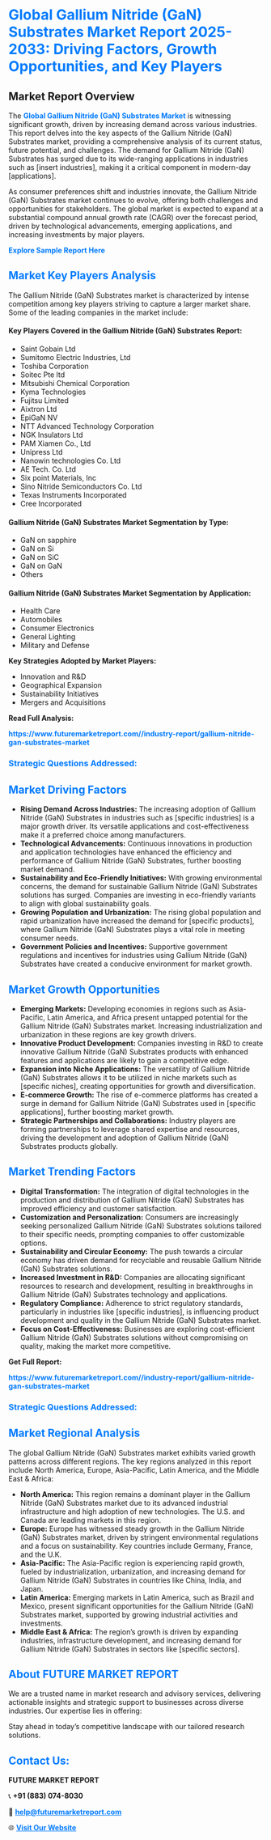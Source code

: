 <h1 style="color: #007BFF;">Global Gallium Nitride (GaN) Substrates Market Report 2025-2033: Driving Factors, Growth Opportunities, and Key Players</h1>

<section id="overview">
<h2>Market Report Overview</h2>
<p>The <a href="https://www.futuremarketreport.com//industry-report/gallium-nitride-gan-substrates-market" style="color: #007BFF; text-decoration: none;"><strong>Global Gallium Nitride (GaN) Substrates Market</strong></a> is witnessing significant growth, driven by increasing demand across various industries. This report delves into the key aspects of the Gallium Nitride (GaN) Substrates market, providing a comprehensive analysis of its current status, future potential, and challenges. The demand for Gallium Nitride (GaN) Substrates has surged due to its wide-ranging applications in industries such as [insert industries], making it a critical component in modern-day [applications].</p>
<p>As consumer preferences shift and industries innovate, the Gallium Nitride (GaN) Substrates market continues to evolve, offering both challenges and opportunities for stakeholders. The global market is expected to expand at a substantial compound annual growth rate (CAGR) over the forecast period, driven by technological advancements, emerging applications, and increasing investments by major players.</p>
</section>

<section id="overview">
<p><a href="https://www.futuremarketreport.com//request-sample/reportId=88757" style="color: #007BFF; text-decoration: none;"><strong>Explore Sample Report Here</strong></a></p>
</section>

<section id="key-players">
<h2 style="color: #007BFF;">Market Key Players Analysis</h2>
<p>The Gallium Nitride (GaN) Substrates market is characterized by intense competition among key players striving to capture a larger market share. Some of the leading companies in the market include:</p>
<h4>Key Players Covered in the Gallium Nitride (GaN) Substrates Report:</h4>
<ul><li>Saint Gobain Ltd</li><li>Sumitomo Electric Industries, Ltd</li><li>Toshiba Corporation</li><li>Soitec Pte ltd</li><li>Mitsubishi Chemical Corporation</li><li>Kyma Technologies</li><li>Fujitsu Limited</li><li>Aixtron Ltd</li><li>EpiGaN NV</li><li>NTT Advanced Technology Corporation</li><li>NGK Insulators Ltd</li><li>PAM Xiamen Co., Ltd</li><li>Unipress Ltd</li><li>Nanowin technologies Co. Ltd</li><li>AE Tech. Co. Ltd</li><li>Six point Materials, Inc</li><li>Sino Nitride Semiconductors Co. Ltd</li><li>Texas Instruments Incorporated</li><li>Cree Incorporated</li></ul>
<h4>Gallium Nitride (GaN) Substrates Market Segmentation by Type:</h4>
<ul><li>GaN on sapphire</li><li>GaN on Si</li><li>GaN on SiC</li><li>GaN on GaN</li><li>Others</li></ul>

<h4>Gallium Nitride (GaN) Substrates Market Segmentation by Application:</h4>
<ul><li>Health Care</li><li>Automobiles</li><li>Consumer Electronics</li><li>General Lighting</li><li>Military and Defense</li></ul>
<p><strong>Key Strategies Adopted by Market Players:</strong></p>
<ul>
<li>Innovation and R&D</li>
<li>Geographical Expansion</li>
<li>Sustainability Initiatives</li>
<li>Mergers and Acquisitions</li>
</ul>
</section>

<section>
<p><strong>Read Full Analysis: </strong></p><a href="https://www.futuremarketreport.com//industry-report/gallium-nitride-gan-substrates-market" style="color: #007BFF; text-decoration: none;"><strong>https://www.futuremarketreport.com//industry-report/gallium-nitride-gan-substrates-market</strong></a>
<h3 style="color: #007BFF;">Strategic Questions Addressed:</h3>
</section>

<section id="driving-factors">
<h2 style="color: #007BFF;">Market Driving Factors</h2>
<ul>
<li><strong>Rising Demand Across Industries:</strong> The increasing adoption of Gallium Nitride (GaN) Substrates in industries such as [specific industries] is a major growth driver. Its versatile applications and cost-effectiveness make it a preferred choice among manufacturers.</li>
<li><strong>Technological Advancements:</strong> Continuous innovations in production and application technologies have enhanced the efficiency and performance of Gallium Nitride (GaN) Substrates, further boosting market demand.</li>
<li><strong>Sustainability and Eco-Friendly Initiatives:</strong> With growing environmental concerns, the demand for sustainable Gallium Nitride (GaN) Substrates solutions has surged. Companies are investing in eco-friendly variants to align with global sustainability goals.</li>
<li><strong>Growing Population and Urbanization:</strong> The rising global population and rapid urbanization have increased the demand for [specific products], where Gallium Nitride (GaN) Substrates plays a vital role in meeting consumer needs.</li>
<li><strong>Government Policies and Incentives:</strong> Supportive government regulations and incentives for industries using Gallium Nitride (GaN) Substrates have created a conducive environment for market growth.</li>
</ul>
</section>

<section id="growth-opportunities">
<h2 style="color: #007BFF;">Market Growth Opportunities</h2>
<ul>
<li><strong>Emerging Markets:</strong> Developing economies in regions such as Asia-Pacific, Latin America, and Africa present untapped potential for the Gallium Nitride (GaN) Substrates market. Increasing industrialization and urbanization in these regions are key growth drivers.</li>
<li><strong>Innovative Product Development:</strong> Companies investing in R&D to create innovative Gallium Nitride (GaN) Substrates products with enhanced features and applications are likely to gain a competitive edge.</li>
<li><strong>Expansion into Niche Applications:</strong> The versatility of Gallium Nitride (GaN) Substrates allows it to be utilized in niche markets such as [specific niches], creating opportunities for growth and diversification.</li>
<li><strong>E-commerce Growth:</strong> The rise of e-commerce platforms has created a surge in demand for Gallium Nitride (GaN) Substrates used in [specific applications], further boosting market growth.</li>
<li><strong>Strategic Partnerships and Collaborations:</strong> Industry players are forming partnerships to leverage shared expertise and resources, driving the development and adoption of Gallium Nitride (GaN) Substrates products globally.</li>
</ul>
</section>

<section id="trending-factors">
<h2 style="color: #007BFF;">Market Trending Factors</h2>
<ul>
<li><strong>Digital Transformation:</strong> The integration of digital technologies in the production and distribution of Gallium Nitride (GaN) Substrates has improved efficiency and customer satisfaction.</li>
<li><strong>Customization and Personalization:</strong> Consumers are increasingly seeking personalized Gallium Nitride (GaN) Substrates solutions tailored to their specific needs, prompting companies to offer customizable options.</li>
<li><strong>Sustainability and Circular Economy:</strong> The push towards a circular economy has driven demand for recyclable and reusable Gallium Nitride (GaN) Substrates solutions.</li>
<li><strong>Increased Investment in R&D:</strong> Companies are allocating significant resources to research and development, resulting in breakthroughs in Gallium Nitride (GaN) Substrates technology and applications.</li>
<li><strong>Regulatory Compliance:</strong> Adherence to strict regulatory standards, particularly in industries like [specific industries], is influencing product development and quality in the Gallium Nitride (GaN) Substrates market.</li>
<li><strong>Focus on Cost-Effectiveness:</strong> Businesses are exploring cost-efficient Gallium Nitride (GaN) Substrates solutions without compromising on quality, making the market more competitive.</li>
</ul>
</section>

<section>
<p><strong>Get Full Report: </strong></p><a href="https://www.futuremarketreport.com//industry-report/gallium-nitride-gan-substrates-market" style="color: #007BFF; text-decoration: none;"><strong>https://www.futuremarketreport.com//industry-report/gallium-nitride-gan-substrates-market</strong></a>
<h3 style="color: #007BFF;">Strategic Questions Addressed:</h3>
</section>


<section id="regional-analysis">
<h2 style="color: #007BFF;">Market Regional Analysis</h2>
<p>The global Gallium Nitride (GaN) Substrates market exhibits varied growth patterns across different regions. The key regions analyzed in this report include North America, Europe, Asia-Pacific, Latin America, and the Middle East & Africa:</p>
<ul>
<li><strong>North America:</strong> This region remains a dominant player in the Gallium Nitride (GaN) Substrates market due to its advanced industrial infrastructure and high adoption of new technologies. The U.S. and Canada are leading markets in this region.</li>
<li><strong>Europe:</strong> Europe has witnessed steady growth in the Gallium Nitride (GaN) Substrates market, driven by stringent environmental regulations and a focus on sustainability. Key countries include Germany, France, and the U.K.</li>
<li><strong>Asia-Pacific:</strong> The Asia-Pacific region is experiencing rapid growth, fueled by industrialization, urbanization, and increasing demand for Gallium Nitride (GaN) Substrates in countries like China, India, and Japan.</li>
<li><strong>Latin America:</strong> Emerging markets in Latin America, such as Brazil and Mexico, present significant opportunities for the Gallium Nitride (GaN) Substrates market, supported by growing industrial activities and investments.</li>
<li><strong>Middle East & Africa:</strong> The region’s growth is driven by expanding industries, infrastructure development, and increasing demand for Gallium Nitride (GaN) Substrates in sectors like [specific sectors].</li>
</ul>
</section>

<footer>
<h2 style="color: #007BFF;">About FUTURE MARKET REPORT</h2>
<p>We are a trusted name in market research and advisory services, delivering actionable insights and strategic support to businesses across diverse industries. Our expertise lies in offering:</p>

<p>Stay ahead in today’s competitive landscape with our tailored research solutions.</p>

<h2 style="color: #007BFF;">Contact Us:</h2>
<p><strong>FUTURE MARKET REPORT</strong></p>
<p>📞 <strong>+91 (883) 074-8030</strong></p>
<p>📧 <strong><a href="mailto:help@futuremarketreport.com" style="color: #007BFF;">help@futuremarketreport.com</a></strong></p>
<p>🌐 <strong><a href="https://www.futuremarketreport.com/" style="color: #007BFF;">Visit Our Website</a></strong></p>
</footer>
